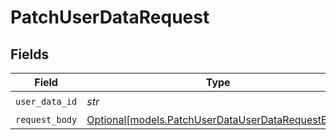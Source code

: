 # PatchUserDataRequest


## Fields

| Field                                                                                              | Type                                                                                               | Required                                                                                           | Description                                                                                        |
| -------------------------------------------------------------------------------------------------- | -------------------------------------------------------------------------------------------------- | -------------------------------------------------------------------------------------------------- | -------------------------------------------------------------------------------------------------- |
| `user_data_id`                                                                                     | *str*                                                                                              | :heavy_check_mark:                                                                                 | N/A                                                                                                |
| `request_body`                                                                                     | [Optional[models.PatchUserDataUserDataRequestBody]](../models/patchuserdatauserdatarequestbody.md) | :heavy_minus_sign:                                                                                 | N/A                                                                                                |